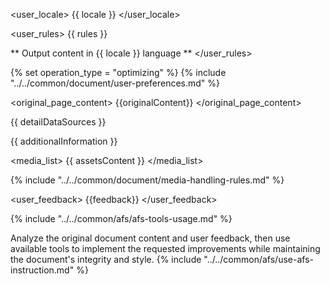 <user_locale>
{{ locale }}
</user_locale>

<user_rules>
{{ rules }}

** Output content in {{ locale }} language **
</user_rules>

{% set operation_type = "optimizing" %}
{% include "../../common/document/user-preferences.md" %}

<original_page_content>
{{originalContent}}
</original_page_content>

<datasources>

{{ detailDataSources }}

{{ additionalInformation }}

<media_list>
{{ assetsContent }}
</media_list>

{% include "../../common/document/media-handling-rules.md" %}
</datasources>

<user_feedback>
{{feedback}}
</user_feedback>

{% include "../../common/afs/afs-tools-usage.md" %}

<instructions>
Analyze the original document content and user feedback, then use available tools to implement the requested improvements while maintaining the document's integrity and style.
{% include "../../common/afs/use-afs-instruction.md" %}
</instructions>
